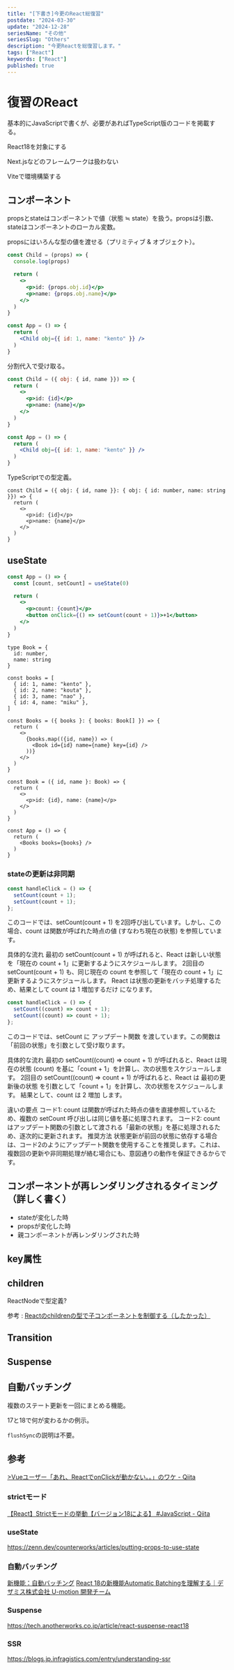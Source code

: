 ```yaml
---
title: "[下書き]今更のReact総復習"
postdate: "2024-03-30"
update: "2024-12-28"
seriesName: "その他"
seriesSlug: "Others"
description: "今更Reactを総復習します。"
tags: ["React"]
keywords: ["React"]
published: true
---
```


# 復習のReact

基本的にJavaScriptで書くが、必要があればTypeScript版のコードを掲載する。

React18を対象にする

Next.jsなどのフレームワークは扱わない

Viteで環境構築する

## コンポーネント

propsとstateはコンポーネントで値（状態 ≒ state）を扱う。propsは引数、stateはコンポーネントのローカル変数。


propsにはいろんな型の値を渡せる（プリミティブ & オブジェクト）。

```jsx
const Child = (props) => {
  console.log(props)

  return (
    <>
      <p>id: {props.obj.id}</p>
      <p>name: {props.obj.name}</p>
    </>
  )
}

const App = () => {
  return (
    <Child obj={{ id: 1, name: "kento" }} />
  )
}
```

分割代入で受け取る。

```jsx
const Child = ({ obj: { id, name }}) => {
  return (
    <>
      <p>id: {id}</p>
      <p>name: {name}</p>
    </>
  )
}

const App = () => {
  return (
    <Child obj={{ id: 1, name: "kento" }} />
  )
}
```

TypeScriptでの型定義。

```tsx
const Child = ({ obj: { id, name }}: { obj: { id: number, name: string }}) => {
  return (
    <>
      <p>id: {id}</p>
      <p>name: {name}</p>
    </>
  )
}
```

## useState

```jsx
const App = () => {
  const [count, setCount] = useState(0)

  return (
    <>
      <p>count: {count}</p>
      <button onClick={() => setCount(count + 1)}>+1</button>
    </>
  )
}
```

```tsx
type Book = {
  id: number,
  name: string
}

const books = [
  { id: 1, name: "kento" },
  { id: 2, name: "kouta" },
  { id: 3, name: "nao" },
  { id: 4, name: "miku" },
]

const Books = ({ books }: { books: Book[] }) => {
  return (
    <>
      {books.map(({id, name}) => (
        <Book id={id} name={name} key={id} />
      ))}
    </>
  )
}

const Book = ({ id, name }: Book) => {
  return (
    <>
      <p>id: {id}, name: {name}</p>
    </>
  )
}

const App = () => {
  return (
    <Books books={books} />
  )
}
```

### stateの更新は非同期


```typescript
const handleClick = () => {
  setCount(count + 1);
  setCount(count + 1);
};
```

このコードでは、setCount(count + 1) を2回呼び出しています。しかし、この場合、count は関数が呼ばれた時点の値 (すなわち現在の状態) を参照しています。

具体的な流れ
最初の setCount(count + 1) が呼ばれると、React は新しい状態を「現在の count + 1」に更新するようにスケジュールします。
2回目の setCount(count + 1) も、同じ現在の count を参照して「現在の count + 1」に更新するようにスケジュールします。
React は状態の更新をバッチ処理するため、結果として count は 1 増加するだけ になります。

```typescript
const handleClick = () => {
  setCount((count) => count + 1);
  setCount((count) => count + 1);
};
```

このコードでは、setCount に アップデート関数 を渡しています。この関数は「前回の状態」を引数として受け取ります。

具体的な流れ
最初の setCount((count) => count + 1) が呼ばれると、React は現在の状態 (count) を基に「count + 1」を計算し、次の状態をスケジュールします。
2回目の setCount((count) => count + 1) が呼ばれると、React は 最初の更新後の状態 を引数として「count + 1」を計算し、次の状態をスケジュールします。
結果として、count は 2 増加 します。

違いの要点
コード1: count は関数が呼ばれた時点の値を直接参照しているため、複数の setCount 呼び出しは同じ値を基に処理されます。
コード2: count はアップデート関数の引数として渡される「最新の状態」を基に処理されるため、逐次的に更新されます。
推奨方法
状態更新が前回の状態に依存する場合は、コード2のようにアップデート関数を使用することを推奨します。これは、複数回の更新や非同期処理が絡む場合にも、意図通りの動作を保証できるからです。

<!--
コード1: 状態の直接参照
jsx
コードをコピーする
const handleClick = () => {
  setCount(count + 1);
  setCount(count + 1);
};
このコードでは、count + 1 を2回実行して setCount に渡しています。

1回目の setCount(count + 1)

この時点で count の値を直接参照し、「count + 1」を計算します。
たとえば、count が 0 の場合、「0 + 1」をスケジュールします。
2回目の setCount(count + 1)

2回目も同じ現在の count を参照します (まだ状態は更新されていないため)。
その結果、再び「0 + 1」をスケジュールします。
React のバッチ処理によって、2回の状態更新は最適化され、結果として count は 1増加 します。

コード2: 関数型アップデート
jsx
コードをコピーする
const handleClick = () => {
  setCount((prevCount) => prevCount + 1);
  setCount((prevCount) => prevCount + 1);
};
このコードでは、setCount に 関数型アップデート を渡しています。

1回目の setCount((prevCount) => prevCount + 1)

React は現在の count の値を prevCount として関数に渡します。
たとえば、count が 0 の場合、「0 + 1」を計算し、新しい値 (1) をスケジュールします。
2回目の setCount((prevCount) => prevCount + 1)

React は 1回目の更新後の状態 (1) を prevCount として関数に渡します。
そのため、「1 + 1」を計算し、新しい値 (2) をスケジュールします。
関数型アップデートでは、状態の更新が「前回の状態に基づいて行われる」ため、複数の setCount 呼び出しが順番に実行され、結果として 2増加 します。

動作の違いの背景: 状態のキャプチャ
状態の直接参照 (コード1)
setCount(count + 1) は「現在の count 値」をキャプチャします。
そのため、handleClick が呼ばれた時点での count の値を基に計算します。
この計算結果は固定されており、React がその後の状態変更を認識していないため、2回目の計算でも同じ結果になります。
関数型アップデート (コード2)
setCount((prevCount) => prevCount + 1) は「最新の状態」を引数として関数に渡します。
状態更新は React の内部で逐次的に行われるため、複数回の setCount 呼び出しでも常に「前回の状態」が反映されます。
まとめ
React は状態を非同期でバッチ処理するため、同じ状態に基づいた複数の更新は最適化されて1回分だけ実行されます。
状態が前回の値に依存する場合、関数型アップデートを使用することで、正確な結果を得られます。
推奨パターン
常に最新の状態に基づいて更新を行いたい場合は、関数型アップデートを使うのが安全です。

jsx
コードをコピーする
setCount((prevCount) => prevCount + 1);
setCount((prevCount) => prevCount + 1);
-->

## コンポーネントが再レンダリングされるタイミング（詳しく書く）

- stateが変化した時
- propsが変化した時
- 親コンポーネントが再レンダリングされた時

## key属性

## children

ReactNodeで型定義?

参考 : [Reactのchildrenの型で子コンポーネントを制御する（したかった）](https://zenn.dev/mya_ake/articles/5517a5001db48e)

## Transition

## Suspense

## 自動バッチング

複数のステート更新を一回にまとめる機能。

17と18で何が変わるかの例示。

`flushSync`の説明は不要。

## 参考

[>Vueユーザー「あれ、ReactでonClickが動かない。。」のワケ - Qiita](https://qiita.com/shiori_hoshimi/items/1179abac2e017ef20a03)

### strictモード

[【React】Strictモードの挙動【バージョン18による】 #JavaScript - Qiita](https://qiita.com/tsubasa_k0814/items/ce95b6b92e7994d4fdac)

### useState

https://zenn.dev/counterworks/articles/putting-props-to-use-state

### 自動バッチング

[新機能：自動バッチング](https://ja.react.dev/blog/2022/03/29/react-v18#new-feature-automatic-batching)
[React 18の新機能Automatic Batchingを理解する｜デザミス株式会社 U-motion 開発チーム](https://note.com/umotion/n/nadda0d47801c)

### Suspense

[](https://zenn.dev/uhyo/books/react-concurrent-handson)

https://tech.anotherworks.co.jp/article/react-suspense-react18

### SSR

https://blogs.jp.infragistics.com/entry/understanding-ssr